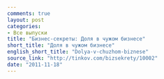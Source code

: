 ```yaml
---
comments: true
layout: post
categories:
- Все выпуски
title: "Бизнес-секреты: Доля в чужом бизнесе"
short_title: "Доля в чужом бизнесе"
english_short_title: "Dolya-v-chuzhom-biznese"
source_link: "http://tinkov.com/bizsekrety/10002"
date: "2011-11-18"
---
```


